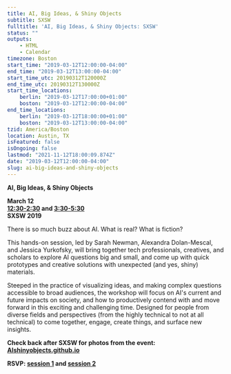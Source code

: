```yaml
---
title: AI, Big Ideas, & Shiny Objects
subtitle: SXSW
fulltitle: 'AI, Big Ideas, & Shiny Objects: SXSW'
status: ""
outputs:
    - HTML
    - Calendar
timezone: Boston
start_time: "2019-03-12T12:00:00-04:00"
end_time: "2019-03-12T13:00:00-04:00"
start_time_utc: 20190312T120000Z
end_time_utc: 20190312T130000Z
start_time_locations:
    berlin: "2019-03-12T17:00:00+01:00"
    boston: "2019-03-12T12:00:00-04:00"
end_time_locations:
    berlin: "2019-03-12T18:00:00+01:00"
    boston: "2019-03-12T13:00:00-04:00"
tzid: America/Boston
location: Austin, TX
isFeatured: false
isOngoing: false
lastmod: "2021-11-12T18:00:09.874Z"
date: "2019-03-12T12:00:00-04:00"
slug: ai-big-ideas-and-shiny-objects
---
```

**AI, Big Ideas, & Shiny Objects**

**March 12<br />
[12:30-2:30](https://schedule.sxsw.com/2019/events/PP81238) and [3:30-5:30](https://schedule.sxsw.com/2019/events/PP103157)<br />
SXSW 2019**


There is so much buzz about AI. What is real? What is fiction?

This hands-on session, led by Sarah Newman, Alexandra Dolan-Mescal, and Jessica Yurkofsky, will bring together tech professionals, creatives, and scholars to explore AI questions big and small, and come up with quick prototypes and creative solutions with unexpected (and yes, shiny) materials.

Steeped in the practice of visualizing ideas, and making complex questions accessible to broad audiences, the workshop will focus on AI's current and future impacts on society, and how to productively contend with and move forward in this exciting and challenging time. Designed for people from diverse fields and perspectives (from the highly technical to not at all technical) to come together, engage, create things, and surface new insights.

**Check back after SXSW for photos from the event:<br />
[AIshinyobjects.github.io](https://aishinyobjects.github.io/)**

**RSVP: [session 1](https://schedule.sxsw.com/2019/events/PP81238) and [session 2](https://schedule.sxsw.com/2019/events/PP103157)**